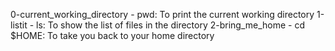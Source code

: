0-current_working_directory - pwd: To print the current working directory
1-listit - ls: To show the list of files in the directory
2-bring_me_home - cd $HOME: To take you back to your home directory
